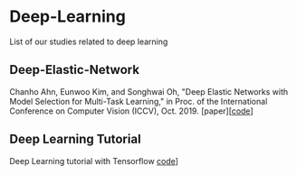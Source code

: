 # Deep-Learning
List of our studies related to deep learning

## Deep-Elastic-Network
Chanho Ahn, Eunwoo Kim, and Songhwai Oh, "Deep Elastic Networks with Model Selection for Multi-Task Learning," in Proc. of the International Conference on Computer Vision (ICCV), Oct. 2019.
[paper][[code](https://github.com/rllab-snu/Deep-Elastic-Network)]

## Deep Learning Tutorial
Deep Learning tutorial with Tensorflow
[code](https://github.com/rllab-snu/deep_learning_tutorial)]
